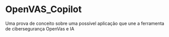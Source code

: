 # OpenVAS_Copilot
Uma prova de conceito sobre uma possível aplicação que une a ferramenta de cibersegurança OpenVas e IA
